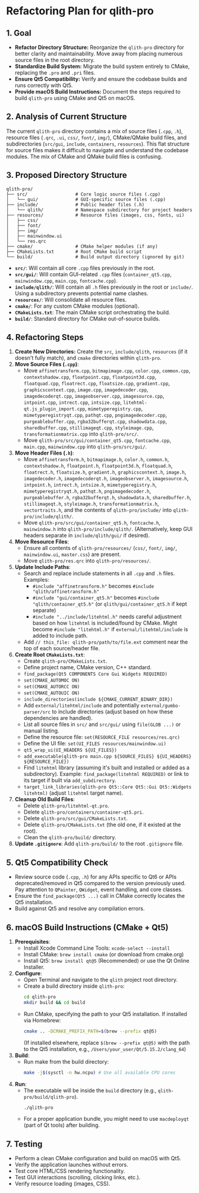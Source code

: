 # Refactoring Plan for qlith-pro

## 1. Goal

*   **Refactor Directory Structure:** Reorganize the `qlith-pro` directory for better clarity and maintainability. Move away from placing numerous source files in the root directory.
*   **Standardize Build System:** Migrate the build system entirely to CMake, replacing the `.pro` and `.pri` files.
*   **Ensure Qt5 Compatibility:** Verify and ensure the codebase builds and runs correctly with Qt5.
*   **Provide macOS Build Instructions:** Document the steps required to build `qlith-pro` using CMake and Qt5 on macOS.

## 2. Analysis of Current Structure

The current `qlith-pro` directory contains a mix of source files (`.cpp`, `.h`), resource files (`.qrc`, `.ui`, `css/`, `font/`, `img/`), CMake/QMake build files, and subdirectories (`src/gui`, `include`, `containers`, `resources`). This flat structure for source files makes it difficult to navigate and understand the codebase modules. The mix of CMake and QMake build files is confusing.

## 3. Proposed Directory Structure

```
qlith-pro/
├── src/                  # Core logic source files (.cpp)
│   └── gui/              # GUI-specific source files (.cpp)
├── include/              # Public header files (.h)
│   └── qlith/            # Namespace subdirectory for project headers
├── resources/            # Resource files (images, css, fonts, ui)
│   ├── css/
│   ├── font/
│   ├── img/
│   ├── mainwindow.ui
│   └── res.qrc
├── cmake/                # CMake helper modules (if any)
├── CMakeLists.txt        # Root CMake build script
└── build/                # Build output directory (ignored by git)
```

*   **`src/`**: Will contain all core `.cpp` files previously in the root.
*   **`src/gui/`**: Will contain GUI-related `.cpp` files (`container_qt5.cpp`, `mainwindow.cpp`, `main.cpp`, `fontcache.cpp`).
*   **`include/qlith/`**: Will contain all `.h` files previously in the root or `include/`. Using a subdirectory prevents potential name clashes.
*   **`resources/`**: Will consolidate all resource files.
*   **`cmake/`**: For any custom CMake modules (optional).
*   **`CMakeLists.txt`**: The main CMake script orchestrating the build.
*   **`build/`**: Standard directory for CMake out-of-source builds.

## 4. Refactoring Steps

1.  **Create New Directories:** Create the `src`, `include/qlith`, `resources` (if it doesn't fully match), and `cmake` directories within `qlith-pro`.
2.  **Move Source Files (`.cpp`)**:
    *   Move `affinetransform.cpp`, `bitmapimage.cpp`, `color.cpp`, `common.cpp`, `contextshadow.cpp`, `floatpoint.cpp`, `floatpoint3d.cpp`, `floatquad.cpp`, `floatrect.cpp`, `floatsize.cpp`, `gradient.cpp`, `graphicscontext.cpp`, `image.cpp`, `imagedecoder.cpp`, `imagedecoderqt.cpp`, `imageobserver.cpp`, `imagesource.cpp`, `intpoint.cpp`, `intrect.cpp`, `intsize.cpp`, `litehtml-qt.js_plugin_import.cpp`, `mimetyperegistry.cpp`, `mimetyperegistryqt.cpp`, `pathqt.cpp`, `pngimagedecoder.cpp`, `purgeablebuffer.cpp`, `rgba32bufferqt.cpp`, `shadowdata.cpp`, `sharedbuffer.cpp`, `stillimageqt.cpp`, `styleimage.cpp`, `transformationmatrix.cpp` into `qlith-pro/src/`.
    *   Move `qlith-pro/src/gui/container_qt5.cpp`, `fontcache.cpp`, `main.cpp`, `mainwindow.cpp` into `qlith-pro/src/gui/`.
3.  **Move Header Files (`.h`)**:
    *   Move `affinetransform.h`, `bitmapimage.h`, `color.h`, `common.h`, `contextshadow.h`, `floatpoint.h`, `floatpoint3d.h`, `floatquad.h`, `floatrect.h`, `floatsize.h`, `gradient.h`, `graphicscontext.h`, `image.h`, `imagedecoder.h`, `imagedecoderqt.h`, `imageobserver.h`, `imagesource.h`, `intpoint.h`, `intrect.h`, `intsize.h`, `mimetyperegistry.h`, `mimetyperegistryqt.h`, `pathqt.h`, `pngimagedecoder.h`, `purgeablebuffer.h`, `rgba32bufferqt.h`, `shadowdata.h`, `sharedbuffer.h`, `stillimageqt.h`, `styleimage.h`, `transformationmatrix.h`, `vectortraits.h`, and the contents of `qlith-pro/include/` into `qlith-pro/include/qlith/`.
    *   Move `qlith-pro/src/gui/container_qt5.h`, `fontcache.h`, `mainwindow.h` into `qlith-pro/include/qlith/`. (Alternatively, keep GUI headers separate in `include/qlith/gui/` if desired).
4.  **Move Resource Files**:
    *   Ensure all contents of `qlith-pro/resources/` (`css/`, `font/`, `img/`, `mainwindow.ui`, `master.css`) are present.
    *   Move `qlith-pro/res.qrc` into `qlith-pro/resources/`.
5.  **Update Include Paths**:
    *   Search and replace include statements in all `.cpp` and `.h` files. Examples:
        *   `#include "affinetransform.h"` becomes `#include "qlith/affinetransform.h"`
        *   `#include "gui/container_qt5.h"` becomes `#include "qlith/container_qt5.h"` (or `qlith/gui/container_qt5.h` if kept separate)
        *   `#include "../include/litehtml.h"` needs careful adjustment based on how `litehtml` is included/found by CMake. Might become `#include "litehtml.h"` if `external/litehtml/include` is added to include path.
    *   Add `// this_file: qlith-pro/path/to/file.ext` comment near the top of each source/header file.
6.  **Create Root `CMakeLists.txt`**:
    *   Create `qlith-pro/CMakeLists.txt`.
    *   Define project name, CMake version, C++ standard.
    *   `find_package(Qt5 COMPONENTS Core Gui Widgets REQUIRED)`
    *   `set(CMAKE_AUTOMOC ON)`
    *   `set(CMAKE_AUTORCC ON)`
    *   `set(CMAKE_AUTOUIC ON)`
    *   `include_directories(include ${CMAKE_CURRENT_BINARY_DIR})`
    *   Add `external/litehtml/include` and potentially `external/gumbo-parser/src` to include directories (adjust based on how these dependencies are handled).
    *   List all source files in `src/` and `src/gui/` using `file(GLOB ...)` or manual listing.
    *   Define the resource file: `set(RESOURCE_FILE resources/res.qrc)`
    *   Define the UI file: `set(UI_FILES resources/mainwindow.ui)`
    *   `qt5_wrap_ui(UI_HEADERS ${UI_FILES})`
    *   `add_executable(qlith-pro main.cpp ${SOURCE_FILES} ${UI_HEADERS} ${RESOURCE_FILE})`
    *   Find `litehtml` library (assuming it's built and installed or added as a subdirectory). Example: `find_package(litehtml REQUIRED)` or link to its target if built via `add_subdirectory`.
    *   `target_link_libraries(qlith-pro Qt5::Core Qt5::Gui Qt5::Widgets litehtml)` (adjust `litehtml` target name).
7.  **Cleanup Old Build Files**:
    *   Delete `qlith-pro/litehtml-qt.pro`.
    *   Delete `qlith-pro/containers/container-qt5.pri`.
    *   Delete `qlith-pro/src/gui/CMakeLists.txt`.
    *   Delete `qlith-pro/CMakeLists.txt` (the old one, if it existed at the root).
    *   Clean the `qlith-pro/build/` directory.
8.  **Update `.gitignore`**: Add `qlith-pro/build/` to the root `.gitignore` file.

## 5. Qt5 Compatibility Check

*   Review source code (`.cpp`, `.h`) for any APIs specific to Qt6 or APIs deprecated/removed in Qt5 compared to the version previously used. Pay attention to `QPainter`, `QWidget`, event handling, and core classes.
*   Ensure the `find_package(Qt5 ...)` call in CMake correctly locates the Qt5 installation.
*   Build against Qt5 and resolve any compilation errors.

## 6. macOS Build Instructions (CMake + Qt5)

1.  **Prerequisites**:
    *   Install Xcode Command Line Tools: `xcode-select --install`
    *   Install CMake: `brew install cmake` (or download from cmake.org)
    *   Install Qt5: `brew install qt@5` (Recommended) or use the Qt Online Installer.
2.  **Configure**:
    *   Open Terminal and navigate to the `qlith` project root directory.
    *   Create a build directory inside `qlith-pro`:
        ```bash
        cd qlith-pro
        mkdir build && cd build
        ```
    *   Run CMake, specifying the path to your Qt5 installation. If installed via Homebrew:
        ```bash
        cmake .. -DCMAKE_PREFIX_PATH=$(brew --prefix qt@5)
        ```
        (If installed elsewhere, replace `$(brew --prefix qt@5)` with the path to the Qt5 installation, e.g., `/Users/your_user/Qt/5.15.2/clang_64`)
3.  **Build**:
    *   Run make from the build directory:
        ```bash
        make -j$(sysctl -n hw.ncpu) # Use all available CPU cores
        ```
4.  **Run**:
    *   The executable will be inside the `build` directory (e.g., `qlith-pro/build/qlith-pro`).
        ```bash
        ./qlith-pro
        ```
    *   For a proper application bundle, you might need to use `macdeployqt` (part of Qt tools) after building.

## 7. Testing

*   Perform a clean CMake configuration and build on macOS with Qt5.
*   Verify the application launches without errors.
*   Test core HTML/CSS rendering functionality.
*   Test GUI interactions (scrolling, clicking links, etc.).
*   Verify resource loading (images, CSS).
